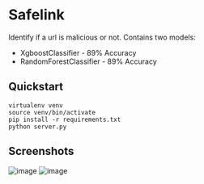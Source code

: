 # Safelink
Identify if a url is malicious or not.
Contains two models:
- XgboostClassifier - 89% Accuracy
- RandomForestClassifier - 89% Accuracy

## Quickstart
```
virtualenv venv
source venv/bin/activate
pip install -r requirements.txt
python server.py
```

## Screenshots

![image](https://github.com/sudo-nick16/safelink/assets/73229823/3d7ca1a7-c3ba-4531-9818-e92399cb7879)
![image](https://github.com/sudo-nick16/safelink/assets/73229823/14b1febf-53cf-4065-a92d-3ec0db813171)

